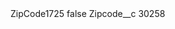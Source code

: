 <?xml version="1.0" encoding="UTF-8"?>
<CustomMetadata xmlns="http://soap.sforce.com/2006/04/metadata" xmlns:xsi="http://www.w3.org/2001/XMLSchema-instance" xmlns:xsd="http://www.w3.org/2001/XMLSchema">
    <label>ZipCode1725</label>
    <protected>false</protected>
    <values>
        <field>Zipcode__c</field>
        <value xsi:type="xsd:string">30258</value>
    </values>
</CustomMetadata>
